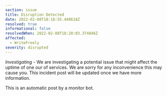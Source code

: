 ```yaml
---
section: issue
title: Disruption Detected
date: 2022-02-08T18:18:55.448618Z
resolved: true
informational: false
resolvedWhen: 2022-02-08T18:20:03.374846Z
affected:
  - WriteFreely
severity: disrupted
---
```

*Investigating* - We are investigating a potential issue that might affect the uptime of one our of services. We are sorry for any inconvenience this may cause you. This incident post will be updated once we have more information.

This is an automatic post by a monitor bot.
        